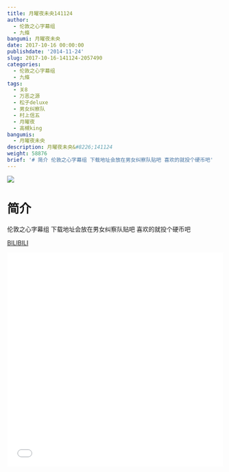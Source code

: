 ```yaml
---
title: 月曜夜未央141124
author:
  - 伦敦之心字幕组
  - 九條
bangumi: 月曜夜未央
date: 2017-10-16 00:00:00
publishdate: '2014-11-24'
slug: 2017-10-16-141124-2057490
categories:
  - 伦敦之心字幕组
  - 九條
tags:
  - 关8
  - 万恶之源
  - 松子deluxe
  - 男女纠察队
  - 村上信五
  - 月曜夜
  - 高槻king
bangumis:
  - 月曜夜未央
description: 月曜夜未央&#8226;141124
weight: 58876
brief: '# 简介 伦敦之心字幕组 下载地址会放在男女纠察队贴吧 喜欢的就投个硬币吧'
---
```


![](https://i.imgur.com/AahZSja.jpg)

# 简介  
伦敦之心字幕组 下载地址会放在男女纠察队贴吧 喜欢的就投个硬币吧

  [BILIBILI](https://www.bilibili.com/video/av2057490/)


<div class="vcontainer">  <iframe class='video' src="//www.bilibili.com/blackboard/player.html?aid=2057490" width="100%" height="500" frameborder="0" allowfullscreen="allowfullscreen"></iframe></div>
